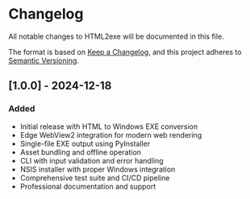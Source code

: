 # Changelog

All notable changes to HTML2exe will be documented in this file.

The format is based on [Keep a Changelog](https://keepachangelog.com/en/1.0.0/),
and this project adheres to [Semantic Versioning](https://semver.org/spec/v2.0.0.html).

## [1.0.0] - 2024-12-18

### Added
- Initial release with HTML to Windows EXE conversion
- Edge WebView2 integration for modern web rendering
- Single-file EXE output using PyInstaller
- Asset bundling and offline operation
- CLI with input validation and error handling
- NSIS installer with proper Windows integration
- Comprehensive test suite and CI/CD pipeline
- Professional documentation and support
